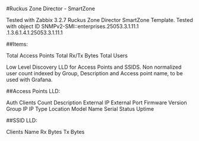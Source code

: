 #Ruckus Zone Director - SmartZone

Tested with Zabbix 3.2.7
Ruckus Zone Director SmartZone Template. 
Tested with object ID SNMPv2-SMI::enterprises.25053.3.1.11.1
.1.3.6.1.4.1.25053.3.1.11.1

##Items:

Total Access Points
Total Rx/Tx Bytes
Total Users

Low Level Discovery LLD for Access Points and SSIDS. Non normalized user count indexed by Group, Description and Access point name, to be used with Grafana.

##Access Points LLD:

Auth Clients
Count
Description
External IP
External Port
Firmware Version
Group
IP
IP Type
Location
Model
Name
Serial
Status
Uptime

##SSID LLD:

Clients
Name
Rx Bytes
Tx Bytes


